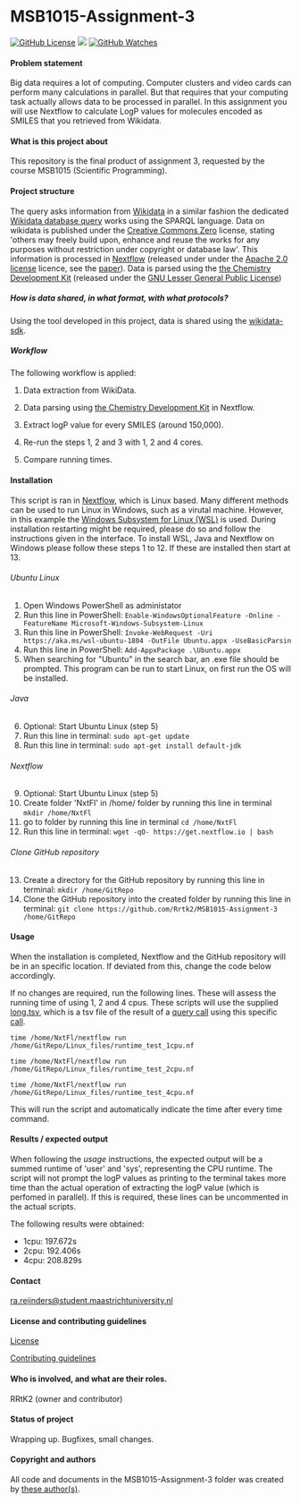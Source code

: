 # MSB1015-Assignment-3

[![GitHub License](https://img.shields.io/github/license/Rrtk2/MSB1015-Assignment-3)](https://github.com/Rrtk2/MSB1015-Assignment-3/blob/master/LICENSE.md) ![](https://img.shields.io/badge/Status-Wrapping_up-green) [![GitHub Watches](https://img.shields.io/github/watchers/Rrtk2/MSB1015-Assignment-3.svg?style=social&label=Watch&maxAge=2592000)](https://github.com/Rrtk2/MSB1015-Assignment-3/watchers) 

#### Problem statement
Big data requires a lot of computing. Computer clusters and video cards can perform
many calculations in parallel. But that requires that your computing task actually
allows data to be processed in parallel. In this assignment you will use Nextflow to
calculate LogP values for molecules encoded as SMILES that you retrieved from
Wikidata.

#### What is this project about
This repository is the final product of assignment 3, requested by the course MSB1015 (Scientific Programming). 

#### Project structure
The query asks information from [Wikidata](http://wikidata.org) in a similar fashion the dedicated [Wikidata database query](https://query.wikidata.org/) works using the SPARQL language. Data on wikidata is published under the [Creative Commons Zero](https://creativecommons.org/share-your-work/public-domain/cc0) license, stating 'others may freely build upon, enhance and reuse the works for any purposes without restriction under copyright or database law'.
This information is processed in [Nextflow](https://www.nextflow.io/) (released under under the [Apache 2.0 license](https://www.apache.org/licenses/LICENSE-2.0) licence, see the [paper](https://www.nature.com/articles/nbt.3820)). Data is parsed using the [the Chemistry Development Kit](https://cdk.github.io/index.html) (released under the [GNU Lesser General Public License](https://www.gnu.org/licenses/old-licenses/lgpl-2.1.en.html))

##### How is data shared, in what format, with what protocols?
Using the tool developed in this project, data is shared using the [wikidata-sdk](https://www.wikidata.org/w/api.php). 

##### Workflow
The following workflow is applied:

1) Data extraction from WikiData.

2) Data parsing using [the Chemistry Development Kit](https://cdk.github.io/index.html) in Nextflow.

3) Extract logP value for every SMILES (around 150,000).

4) Re-run the steps 1, 2 and 3 with 1, 2 and 4 cores.

5) Compare running times.

#### Installation
This script is ran in [Nextflow](https://www.nextflow.io/), which is Linux based. Many different methods can be used to run Linux in Windows, such as a virutal machine. However, in this example the [Windows Subsystem for Linux (WSL)](https://docs.microsoft.com/en-us/Windows/wsl/faq) is used. During installation restarting might be required, please do so and follow the instructions given in the interface. To install WSL, Java and Nextflow on Windows please follow these steps 1 to 12. If these are installed then start at 13.

###### Ubuntu Linux
1) Open Windows PowerShell as administator
2) Run this line in PowerShell: `Enable-WindowsOptionalFeature -Online -FeatureName Microsoft-Windows-Subsystem-Linux`
3) Run this line in PowerShell: `Invoke-WebRequest -Uri https://aka.ms/wsl-ubuntu-1804 -OutFile Ubuntu.appx -UseBasicParsin`
4) Run this line in PowerShell: `Add-AppxPackage .\Ubuntu.appx`
5) When searching for "Ubuntu" in the search bar, an .exe file should be prompted. This program can be run to start Linux, on first run the OS will be installed.

###### Java
6) Optional: Start Ubuntu Linux (step 5)
7) Run this line in terminal: `sudo apt-get update`
8) Run this line in terminal: `sudo apt-get install default-jdk`

###### Nextflow
9) Optional: Start Ubuntu Linux (step 5)
10) Create folder 'NxtFl' in /home/ folder by running this line in terminal `mkdir /home/NxtFl`
11) go to folder by running this line in terminal `cd /home/NxtFl`
12) Run this line in terminal: `wget -qO- https://get.nextflow.io | bash`

###### Clone GitHub repository
13) Create a directory for the GitHub repository by running this line in terminal: `mkdir /home/GitRepo`
14) Clone the GitHub repository into the created folder by running this line in terminal: `git clone https://github.com/Rrtk2/MSB1015-Assignment-3 /home/GitRepo` 

#### Usage
When the installation is completed, Nextflow and the GitHub repository will be in an specific location. If deviated from this, change the code below accordingly.

If no changes are required, run the following lines. These will assess the running time of using 1, 2 and 4 cpus. These scripts will use the supplied [long.tsv](https://github.com/Rrtk2/MSB1015-Assignment-3/blob/master/Linux_files/long.tsv), which is a tsv file of the result of a [query call](https://query.wikidata.org/) using this specific [call](https://github.com/Rrtk2/MSB1015-Assignment-3/blob/master/Linux_files/getSMILES.rq).

`time /home/NxtFl/nextflow run /home/GitRepo/Linux_files/runtime_test_1cpu.nf`

`time /home/NxtFl/nextflow run /home/GitRepo/Linux_files/runtime_test_2cpu.nf`

`time /home/NxtFl/nextflow run /home/GitRepo/Linux_files/runtime_test_4cpu.nf`

This will run the script and automatically indicate the time after every time command.


#### Results / expected output
When following the *usage* instructions, the expected output will be a summed runtime of 'user' and 'sys', representing the CPU runtime. The script will not prompt the logP values as printing to the terminal takes more time than the actual operation of extracting the logP value (which is perfomed in parallel). If this is required, these lines can be uncommented in the actual scripts. 

The following results were obtained:
- 1cpu: 197.672s
- 2cpu: 192.406s
- 4cpu: 208.829s

#### Contact
ra.reijnders@student.maastrichtuniversity.nl


#### License and contributing guidelines
[License](/LICENSE.md) 

[Contributing guidelines](/CONTRIBUTING.md) 


#### Who is involved, and what are their roles.
RRtK2 (owner and contributor)


#### Status of project
Wrapping up. Bugfixes, small changes.


#### Copyright and authors
All code and documents in the MSB1015-Assignment-3 folder was created by [these author(s)](/AUTHORS.md).
